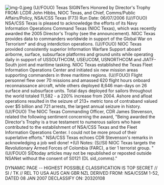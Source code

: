 ![img-0.jpeg](img-0.jpeg)
(U//FOUO) Texas SIGINTers Honored by Director's Trophy
FROM: LCDR John Hibbs, NIOC Texas, and
Chief, Comms/Public Affairs/Policy, NSA/CSS Texas (F73)
Run Date: 06/07/2006
(U//FOUO) NSA/CSS Texas is pleased to acknowledge the efforts of its Navy Information Operations Command Texas (NIOC Texas), which was recently awarded the 2005 Director's Trophy (see the announcement). NIOC Texas provides data to commanders worldwide in support of the Global War on Terrorism* and drug interdiction operations.
(U//FOUO) NIOC Texas provided consistently superior Information Warfare Support aboard airborne, surface, subsurface platforms and ground units while operating daily in support of USSOUTHCOM, USEUCOM, USNORTHCOM and JIATF-South joint and maritime tasking. NIOC Texas established the Texas Fleet Information Operations Center and initiated six new mission areas supporting commanders in three maritime regions.
(U//FOUO) Flight personnel flew over 70 missions and amassed 620 flight hours onboard reconnaissance aircraft, while others deployed 8,646 man-days on 26 surface and subsurface units. Total days deployed for sailors throughout the world totaled 11,582 - a 220\% increase from 2004. Ashore and afloat operations resulted in the seizure of 213+ metric tons of contraband valued over $\$ 5$ billion and 721 arrests, the largest annual seizure in history.
(U//FOUO) The NIOC Texas Commanding Officer, CDR James Stevenson, related the following sentiment concerning the award, "Being awarded the Director's Trophy is a true testament to numerous sailors who have contributed to the establishment of NSA/CSS Texas and the Fleet Information Operations Center. I could not be more proud of their superlative efforts." NSA/CSS Texas echoes CDR Stevenson's remarks in acknowledging a job well done!
*(U) Notes:
(S//SI) NIOC Texas targets the Revolutionary Armed Forces of Colombia (FARC), a tier 1 terrorist group.
"(U//FOUO) SIDtoday articles may not be republished or reposted outside NSANet without the consent of S0121 (DL sid_comms)."

DYNAMIC PAGE -- HIGHEST POSSIBLE CLASSIFICATION IS TOP SECRET // SI / TK // REL TO USA AUS CAN GBR NZL DERIVED FROM: NSA/CSSM 1-52, DATED 08 JAN 2007 DECLASSIFY ON: 20320108

